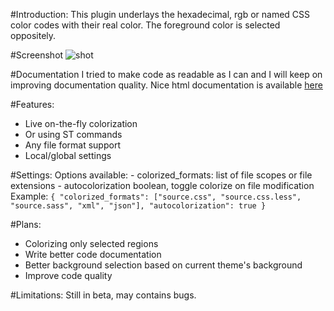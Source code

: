 #Introduction:
This plugin underlays the hexadecimal, rgb or named CSS color codes with their real color.
The foreground color is selected oppositely.

#Screenshot
![shot](http://i.imgur.com/HgGWH.png)

#Documentation
I tried to make code as readable as I can and I will keep on improving documentation quality.
Nice html documentation is available [here][1]

#Features:
- Live on-the-fly colorization
- Or using ST commands
- Any file format support
- Local/global settings

#Settings:
Options available:
    - colorized_formats: list of file scopes or file extensions
    - autocolorization boolean, toggle colorize on file modification
 Example:
`{
    "colorized_formats": ["source.css", "source.css.less", "source.sass", "xml", "json"],
    "autocolorization": true
}`


#Plans:
- Colorizing only selected regions
- Write better code documentation
- Better background selection based on current theme's background
- Improve code quality

#Limitations:
Still in beta, may contains bugs.

[1]:http://livecss.readthedocs.org/en/latest/index.html